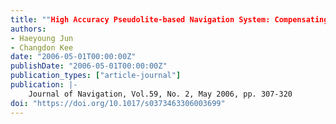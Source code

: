 ```yaml
---
title: ""High Accuracy Pseudolite-based Navigation System: Compensating for Right-Hand Circularly Polarized Effect""
authors:
- Haeyoung Jun
- Changdon Kee
date: "2006-05-01T00:00:00Z"
publishDate: "2006-05-01T00:00:00Z"
publication_types: ["article-journal"]
publication: |-
    Journal of Navigation, Vol.59, No. 2, May 2006, pp. 307-320
doi: "https://doi.org/10.1017/s0373463306003699"
---
```


